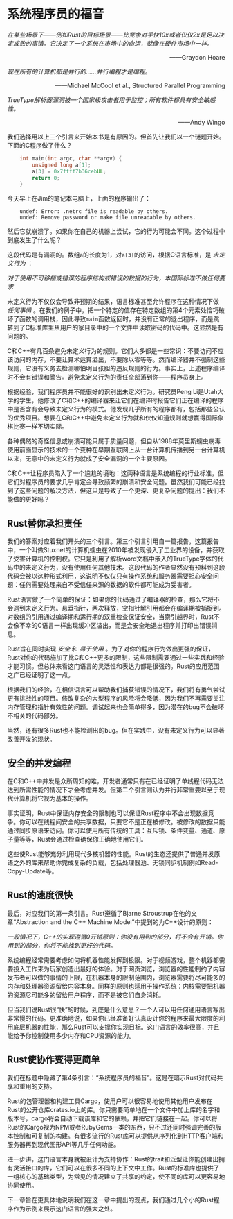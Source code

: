 # 系统程序员的福音

 *在某些场景下——例如Rust的目标场景——比竞争对手快10x或者仅仅2x是足以决定成败的事情。它决定了一个系统在市场中的命运，就像在硬件市场中一样。* 
<p align="right">
    ——Graydon Hoare
</p>

 *现在所有的计算机都是并行的……并行编程才是编程。* 
<p align="right">
    ——Michael McCool et al., Structured Parallel Programming    
</p>

 *TrueType解析器漏洞被一个国家级攻击者用于监控；所有软件都具有安全敏感性。* 
<p align="right">
    ——Andy Wingo
</p>

我们选择用以上三个引言来开始本书是有原因的。但首先让我们以一个谜题开始。下面的C程序做了什么？
```C
    int main(int argc, char **argv) {
        unsigned long a[1];
        a[3] = 0x7ffff7b36cebUL;
        return 0;
    }
```

今天早上在Jim的笔记本电脑上，上面的程序输出了：
```
    undef: Error: .netrc file is readable by others.
    undef: Remove password or make file unreadable by others.
```
然后它就崩溃了。如果你在自己的机器上尝试，它的行为可能会不同。这个过程中到底发生了什么呢？

这段代码是有漏洞的。数组`a`的长度为1，对`a[3]`的访问，根据C语言标准，是 *未定义行为* ：

 *对于使用不可移植或错误的程序结构或错误的数据的行为，本国际标准不做任何要求* 

未定义行为不仅仅会导致非预期的结果，语言标准甚至允许程序在这种情况下做 *任何事情* 。在我们的例子中，把一个特定的值存在特定数组的第4个元素处恰巧破坏了函数的调用栈，因此导致`main`函数返回时，并没有正常的退出程序，而是跳转到了C标准库里从用户的家目录中的一个文件中读取密码的代码中。这显然是有问题的。

C和C++有几百条避免未定义行为的规则。它们大多都是一些常识：不要访问不应该访问的内存，不要让算术运算溢出，不要除以零等等。然而编译器并不强制这些规则，它没有义务去检测哪怕明目张胆的违反规则的行为。事实上，上述程序编译时不会有错误和警告。避免未定义行为的责任全部落到你——程序员身上。

根据经验，我们程序员并不能很好的识别出未定义行为。研究员Peng Li是Utah大学的学生，他修改了C和C++的编译器来让它们在编译时报告它们正在编译的程序中是否含有会导致未定义行为的模式。他发现几乎所有的程序都有，包括那些公认的优秀项目。想要在C和C++中避免未定义行为就和仅仅知道规则就想赢得国际象棋比赛一样不切实际。

各种偶然的奇怪信息或崩溃可能只属于质量问题，但自从1988年莫里斯蠕虫病毒使用前面显示的技术的一个变种在早期互联网上从一台计算机传播到另一台计算机以来，无意中的未定义行为就成了安全漏洞的一个主要原因。

C和C++让程序员陷入了一个尴尬的境地：这两种语言是系统编程的行业标准，但它们对程序员的要求几乎肯定会导致频繁的崩溃和安全问题。虽然我们可能已经找到了这些问题的解决方法，但这只是导致了一个更深、更复杂问题的提出：我们不能做的更好吗？

## Rust替你承担责任

我们的答案对应着我们开头的三个引言。第三个引言引用自一篇报告，这篇报告中，一个叫做Stuxnet的计算机蠕虫在2010年被发现侵入了工业界的设备，并获取了受害计算机的控制权。它只是利用了解析word文档中嵌入的TrueType字体的代码中的未定义行为，没有使用任何其他技术。这段代码的作者显然没有预料到这段代码会被以这种形式利用，这说明不仅仅只有操作系统和服务器需要担心安全问题：任何需要处理来自不受信任来源的数据的软件都可能成为受害者。

Rust语言做了一个简单的保证：如果你的代码通过了编译器的检查，那么它将不会遇到未定义行为。悬垂指针，两次释放，空指针解引用都会在编译期被捕捉到。对数组的引用通过编译期和运行期的双重检查保证安全，当索引越界时，Rust不会像不幸的C语言一样出现缓冲区溢出，而是会安全地退出程序并打印出错误消息。

Rust旨在同时实现 *安全* 和 *易于使用* 。为了对你的程序行为做出更强的保证，Rust对你的代码施加了比C和C++更多的限制，这些限制需要通过一些实践和经验才能习惯。但总体来看这门语言的灵活性和表达力都是很强的。Rust的应用范围之广已经证明了这一点。

根据我们的经验，在相信语言可以帮助我们捕获错误的情况下，我们将有勇气尝试更有挑战性的项目。修改复杂的大型程序的风险将会降低，因为我们不再需要关注内存管理和指针有效性的问题。调试起来也会简单得多，因为潜在的bug不会破坏不相关的代码部分。

当然，还有很多Rust也不能检测出的bug。但在实践中，没有未定义行为可以显著改善开发的现状。

## 安全的并发编程

在C和C++中并发是众所周知的难，开发者通常只有在已经证明了单线程代码无法达到所需性能的情况下才会考虑并发。但第二个引言则认为并行非常重要以至于现代计算机将它视为基本的操作。

事实证明，Rust中保证内存安全的限制也可以保证Rust程序中不会出现数据竞争。你可以在线程间安全的共享数据，只要它不是正在被修改。被修改的数据只能通过同步原语来访问。你可以使用所有传统的工具：互斥锁、条件变量、通道、原子量等等，Rust会通过检查确保你正确地使用它们。

这些使Rust能够充分利用现代多核机器的性能。Rust的生态还提供了普通并发原语之外的库来帮助你完成复杂的负载，包括处理器池、无锁同步机制例如Read-Copy-Update等。

## Rust的速度很快

最后，对应我们的第一条引言。Rust遵循了Bjarne Stroustrup在他的文章“Abstraction and the C++ Machine Model”中提到的为C++设计的原则：

 *一般情况下，C++的实现遵循0开销原则：你没有用到的部分，将不会有开销。你用到的部分，你将不能找到更好的代码。* 

系统编程经常需要考虑如何将机器性能发挥到极限。对于视频游戏，整个机器都需要投入工作来为玩家创造出最好的体验。对于网页浏览，浏览器的性能制约了内容发布者可以做的事情的上限，在机器本身的限制范围内，浏览器需要将尽可能多的内存和处理器资源留给内容本身。同样的原则也适用于操作系统：内核需要把机器的资源尽可能多的留给用户程序，而不是被它们自身消耗。

但当我们说Rust很“快”的时候，到底是什么意思？一个人可以用任何通用语言写出非常慢的代码。更准确地说，如果你已经准备好认真设计你的程序来最大限度的利用底层机器的性能，那么Rust可以支撑你实现目标。这门语言的效率很高，并且能给予你控制使用多少内存和CPU资源的能力。

## Rust使协作变得更简单

我们在标题中隐藏了第4条引言：“系统程序员的福音”。这是在暗示Rust对代码共享和重用的支持。

Rust的包管理器和构建工具Cargo，使用户可以很容易地使用其他用户发布在Rust的公开仓库crates.io上的库。你只需要简单地在一个文件中加上库的名字和版本号，cargo将会自动下载该库和它的依赖，并把它们链接在一起。你可以将Rust的Cargo视为NPM或者RubyGems一类的东西，只不过还同时强调完善的版本控制和可复制的构建。有很多流行的Rust库可以提供从序列化到HTTP客户端和服务器再到现代图形API等几乎任何功能。

进一步讲，这门语言本身就被设计为支持协作：Rust的trait和泛型让你能创建出拥有灵活接口的库，它们可以在很多不同的上下文中工作。Rust的标准库也提供了一组核心的基础类型，为常见的情况建立了共享的约定，使不同的库可以更容易地协同使用。

下一章旨在更具体地说明我们在这一章中提出的观点，我们通过几个小的Rust程序作为示例来展示这门语言的强大之处。
